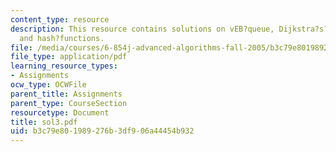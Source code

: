 ```yaml
---
content_type: resource
description: This resource contains solutions on vEB?queue, Dijkstra?s?algorithm,
  and hash?functions.
file: /media/courses/6-854j-advanced-algorithms-fall-2005/b3c79e801989276b3df906a44454b932_sol3.pdf
file_type: application/pdf
learning_resource_types:
- Assignments
ocw_type: OCWFile
parent_title: Assignments
parent_type: CourseSection
resourcetype: Document
title: sol3.pdf
uid: b3c79e80-1989-276b-3df9-06a44454b932
---
```

